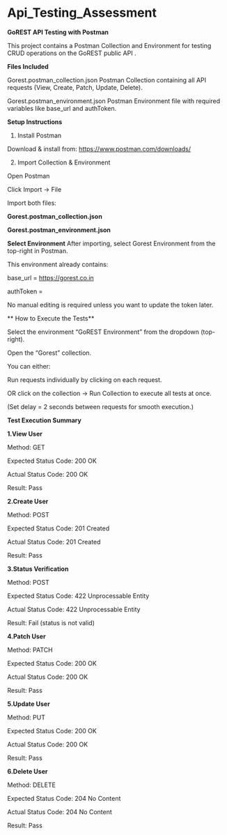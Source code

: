 # Api_Testing_Assessment
**GoREST API Testing with Postman**

This project contains a Postman Collection and Environment for testing CRUD operations on the GoREST public API
.

**Files Included**

Gorest.postman_collection.json
Postman Collection containing all API requests (View, Create, Patch, Update, Delete).

Gorest.postman_environment.json
Postman Environment file with required variables like base_url and authToken.

**Setup Instructions**
1. Install Postman

Download & install from: https://www.postman.com/downloads/

2. Import Collection & Environment

Open Postman

Click Import → File

Import both files:

**Gorest.postman_collection.json**

**Gorest.postman_environment.json**

   **Select Environment**
After importing, select Gorest Environment from the top-right in Postman.

This environment already contains:

base_url = https://gorest.co.in

authToken =<token>

 No manual editing is required unless you want to update the token later.

** How to Execute the Tests**

Select the environment “GoREST Environment” from the dropdown (top-right).

Open the “Gorest” collection.

You can either:

Run requests individually by clicking on each request.

OR click on the collection → Run Collection to execute all tests at once.

(Set delay = 2 seconds between requests for smooth execution.)

 **Test Execution Summary**

**1.View User**

Method: GET

Expected Status Code: 200 OK

Actual Status Code: 200 OK

Result:  Pass

**2.Create User**

Method: POST

Expected Status Code: 201 Created

Actual Status Code: 201 Created

Result:  Pass

**3.Status Verification**

Method: POST

Expected Status Code: 422 Unprocessable Entity

Actual Status Code: 422 Unprocessable Entity

Result: Fail (status is not valid)

**4.Patch User**

Method: PATCH

Expected Status Code: 200 OK

Actual Status Code: 200 OK

Result:  Pass

**5.Update User**

Method: PUT

Expected Status Code: 200 OK

Actual Status Code: 200 OK

Result: Pass

**6.Delete User**

Method: DELETE

Expected Status Code: 204 No Content

Actual Status Code: 204 No Content

Result:  Pass
